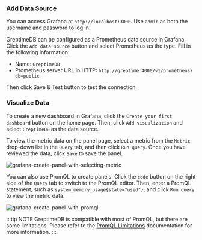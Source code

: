 <!-- This document is used by go.md, java.md, node.md, python.md -->

### Add Data Source

You can access Grafana at `http://localhost:3000`.
Use `admin` as both the username and password to log in.

GreptimeDB can be configured as a Prometheus data source in Grafana.
Click the `Add data source` button and select Prometheus as the type.
Fill in the following information:

* Name: `GreptimeDB`
* Prometheus server URL in HTTP: `http://greptime:4000/v1/prometheus?db=public`

Then click Save & Test button to test the connection.

### Visualize Data

To create a new dashboard in Grafana, click the `Create your first dashboard` button on the home page.
Then, click `Add visualization` and select `GreptimeDB` as the data source.

To view the metric data on the panel page,
select a metric from the `Metric` drop-down list in the `Query` tab, and then click `Run query`.
Once you have reviewed the data, click `Save` to save the panel.

![grafana-create-panel-with-selecting-metric](/grafana-create-panel-with-selecting-metric.jpg)

You can also use PromQL to create panels.
Click the `code` button on the right side of the `Query` tab to switch to the PromQL editor.
Then, enter a PromQL statement, such as `system_memory_usage{state="used"}`,
and click `Run query` to view the metric data.

![grafana-create-panel-with-promql](/grafana-create-panel-with-promql.jpg)

:::tip NOTE
GreptimeDB is compatible with most of PromQL, but there are some limitations. Please refer to the [PromQL Limitations](/user-guide/query-data/promql#limitations) documentation for more information.
:::
